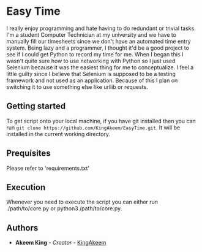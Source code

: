 # Easy Time
I really enjoy programming and hate having to do redundant or trivial tasks. I'm a student Computer Technician at my university and we have to manually fill our timesheets since we don't have an automated time entry system. Being lazy and a programmer, I thought it'd be a good project to see if I could get Python to record my time for me. When I began this I wasn't quite sure how to use networking with Python so I just used Selenium because it was the easiest thing for me to conceptualize. I feel a little guilty since I believe that Selenium is supposed to be a testing framework and not used as an application. Because of this I plan on switching it to use something else like urllib or requests. 

## Getting started
To get script onto your local machine, if you have git installed then  you can run `git clone https://github.com/KingAkeem/EasyTime.git`. It will be installed in the current working directory. 

## Prequisites
Please refer to 'requirements.txt'

## Execution
Whenever you need to execute the script you can either run ./path/to/core.py or python3 /path/to/core.py. 

## Authors
* **Akeem King** - *Creator* - [KingAkeem](https://github.com/KingAkeem)

